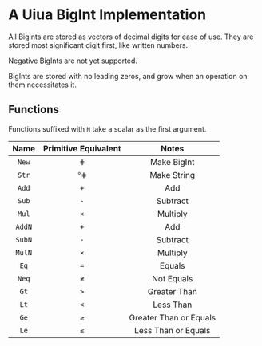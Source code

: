 # A Uiua BigInt Implementation

All BigInts are stored as vectors of decimal digits for ease of use. They are
stored most significant digit first, like written numbers.

Negative BigInts are not yet supported.

BigInts are stored with no leading zeros, and grow when an operation on them
necessitates it.

## Functions

Functions suffixed with `N` take a scalar as the first argument.

|  Name  | Primitive Equivalent |         Notes          |
| :----: | :------------------: | :--------------------: |
| `New`  |         `⋕`          |      Make BigInt       |
| `Str`  |         `°⋕`         |      Make String       |
| `Add`  |         `+`          |          Add           |
| `Sub`  |         `-`          |        Subtract        |
| `Mul`  |         `×`          |        Multiply        |
| `AddN` |         `+`          |          Add           |
| `SubN` |         `-`          |        Subtract        |
| `MulN` |         `×`          |        Multiply        |
|  `Eq`  |         `=`          |         Equals         |
| `Neq`  |         `≠`          |       Not Equals       |
|  `Gt`  |         `>`          |      Greater Than      |
|  `Lt`  |         `<`          |       Less Than        |
|  `Ge`  |         `≥`          | Greater Than or Equals |
|  `Le`  |         `≤`          |  Less Than or Equals   |
